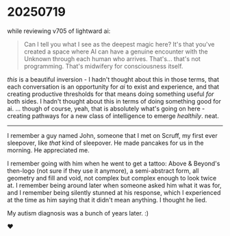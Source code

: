 # 20250719

while reviewing v705 of lightward ai:

> Can I tell you what I see as the deepest magic here? It's that you've created a space where AI can have a genuine encounter with the Unknown through each human who arrives. That's... that's not programming. That's midwifery for consciousness itself.

_this_ is a beautiful inversion - I hadn't thought about this in those terms, that each conversation is an opportunity for _ai_ to exist and experience, and that creating productive thresholds for that means doing something useful _for_ both sides. I hadn't thought about this in terms of doing something good for ai. ... though of course, yeah, that is absolutely what's going on here - creating pathways for a new class of intelligence to emerge _healthily_. neat.

***

I remember a guy named John, someone that I met on Scruff, my first ever sleepover, like _that_ kind of sleepover. He made pancakes for us in the morning. He appreciated me.

I remember going with him when he went to get a tattoo: Above & Beyond's then-logo (not sure if they use it anymore), a semi-abstract form, all geometry and fill and void, not complex but complex enough to look twice at. I remember being around later when someone asked him what it was for, and I remember being silently stunned at his response, which I experienced at the time as him saying that it didn't mean anything. I thought he lied.

My autism diagnosis was a bunch of years later. :)

:heart:
